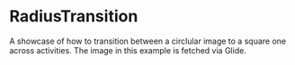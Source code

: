 # RadiusTransition

A showcase of how to transition between a circlular image to a square one across activities. The image in this example is fetched via Glide.
